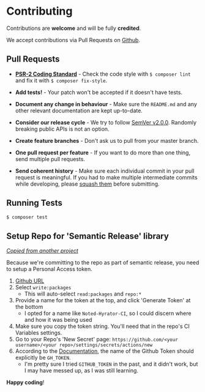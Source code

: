 # Contributing

Contributions are **welcome** and will be fully **credited**.

We accept contributions via Pull Requests on [Github](https://github.com/shmolf/noted-hydrator).


## Pull Requests

- **[PSR-2 Coding Standard](https://github.com/php-fig/fig-standards/blob/master/accepted/PSR-2-coding-style-guide.md)** - Check the code style with ``$ composer lint`` and fix it with ``$ composer fix-style``.

- **Add tests!** - Your patch won't be accepted if it doesn't have tests.

- **Document any change in behaviour** - Make sure the `README.md` and any other relevant documentation are kept up-to-date.

- **Consider our release cycle** - We try to follow [SemVer v2.0.0](http://semver.org/). Randomly breaking public APIs is not an option.

- **Create feature branches** - Don't ask us to pull from your master branch.

- **One pull request per feature** - If you want to do more than one thing, send multiple pull requests.

- **Send coherent history** - Make sure each individual commit in your pull request is meaningful. If you had to make multiple intermediate commits while developing, please [squash them](http://www.git-scm.com/book/en/v2/Git-Tools-Rewriting-History#Changing-Multiple-Commit-Messages) before submitting.


## Running Tests

``` bash
$ composer test
```

## Setup Repo for 'Semantic Release' library

[_Copied from another project_](https://github.com/shmolf/noted-storage-symfony/blob/main/docs/App-Setup.md#setup-ci-for-semantic-release-support)

Because we're committing to the repo as part of semantic release, you need to setup a Personal Access token.
1. [Github URL](https://github.com/settings/tokens/new)
1. Select `write:packages`
   - This will auto-select `read:packages` and `repo:*`
1. Provide a name for the token at the top, and click 'Generate Token' at the bottom
   - I opted for a name like `Noted-Hyrator-CI`, so I could discern where and how it was being used
1. Make sure you copy the token string. You'll need that in the repo's CI Variables settings.
1. Go to your Repo's 'New Secret' page: `https://github.com/<your username>/<your repo>/settings/secrets/actions/new`
1. According to the
   [Documentation](https://github.com/semantic-release/semantic-release/blob/master/docs/usage/ci-configuration.md#push-access-to-the-remote-repository),
   the name of the Github Token should explicitly be `GH_TOKEN`.
   - I'm pretty sure I tried `GITHUB_TOKEN` in the past, and it didn't work, but I may have messed up, as I was still learning.


**Happy coding**!
